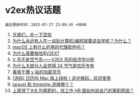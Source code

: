 # v2ex热议话题

`最后更新时间：2025-07-27 23:09:45 +0800`

1. [兄弟们，补一下空投](https://www.v2ex.com/t/1147952)
1. [为什么永远有人在一谈到计算机/编程就要说自学呢？为什么？](https://www.v2ex.com/t/1148028)
1. [macOS 上有什么好用的代理软件吗？](https://www.v2ex.com/t/1147943)
1. [为什么我要梭哈$V2EX?](https://www.v2ex.com/t/1147939)
1. [V 币不是空气币——V2EX 币的经济学分析](https://www.v2ex.com/t/1147929)
1. [为什么大部分人会觉得 24 节气是农历专有](https://www.v2ex.com/t/1148014)
1. [看我干爆 v 站的加密货币](https://www.v2ex.com/t/1147944)
1. [[送码] 日历吗 Mac 版上线啦！送兑换码，欢迎使用](https://www.v2ex.com/t/1148006)
1. [laravel 和 thinkphp 选择哪个？](https://www.v2ex.com/t/1147927)
1. [上家领了大礼包离职的，找工作 HR 面如何说自己的离职原因？](https://www.v2ex.com/t/1147936)

